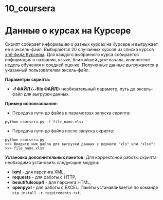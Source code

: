 # 10_coursera

# Данные о курсах на Курсере

Скрипт собирает информацию о разных курсах на Курсере и выгружает ее в эксель-файл.
Выбираются 20 случайных курсов из списка курсов [xml-фида Курсеры](https://www.coursera.org/sitemap~www~courses.xml).
Для каждого выбранного курса собирается информация о названии, языке, ближайшей дате начала, количестве недель обучения и средней оценке. Полученные данные выгружаются в указанный пользователем эксель-файл.

**Параметры скрипта:**
* **-f ФАЙЛ (--file ФАЙЛ):** необязательный параметр, путь до эксель-файл для выгрузки данных.

**Пример использования:**
* Передача пути до файла в параметрах запуска скрипта:
```
python coursera.py -f file_name.xlsx
```

* Передача пути до файла после запуска скрипта:
```
python coursera.py
>>> Введите имя файла для выгрузки данных в формате "xls" или "xlsx":
>>> file_name.xlsx
```

**Установка дополнительных пакетов:**
Для корректоной работы скрипта необходимо установить следующие модули:
* **lxml** - для парсинга XML,
* **requests** - для работы с HTTP,
* **beautifulsoup4** - для парсинга HTML,
* **openpyxl** - для работы с  EXCEL.
Пакеты устанавливается по команде `pip install -r requirements.txt`.
